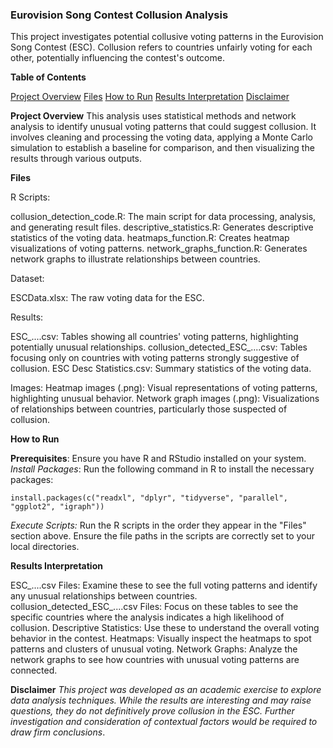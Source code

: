 ### Eurovision Song Contest Collusion Analysis

This project investigates potential collusive voting patterns in the Eurovision Song Contest (ESC). Collusion refers to countries unfairly voting for each other, potentially influencing the contest's outcome.

**Table of Contents**

[Project Overview](https://github.com/users/noelmifsud/projects/1/settings#project-overview)
[Files](https://github.com/users/noelmifsud/projects/1/settings#files)
[How to Run](https://github.com/users/noelmifsud/projects/1/settings#how-to-run)
[Results Interpretation](https://github.com/users/noelmifsud/projects/1/settings#results-interpretation)
[Disclaimer](https://github.com/users/noelmifsud/projects/1/settings#disclaimer)

**Project Overview**
This analysis uses statistical methods and network analysis to identify unusual voting patterns that could suggest collusion. It involves cleaning and processing the voting data, applying a Monte Carlo simulation to establish a baseline for comparison, and then visualizing the results through various outputs.

**Files**

R Scripts:

collusion_detection_code.R: The main script for data processing, analysis, and generating result files.
descriptive_statistics.R: Generates descriptive statistics of the voting data.
heatmaps_function.R: Creates heatmap visualizations of voting patterns.
network_graphs_function.R: Generates network graphs to illustrate relationships between countries.

Dataset:

ESCData.xlsx: The raw voting data for the ESC.

Results:

ESC_....csv: Tables showing all countries' voting patterns, highlighting potentially unusual relationships.
collusion_detected_ESC_....csv: Tables focusing only on countries with voting patterns strongly suggestive of collusion.
ESC Desc Statistics.csv: Summary statistics of the voting data.

Images:
Heatmap images (.png): Visual representations of voting patterns, highlighting unusual behavior.
Network graph images (.png): Visualizations of relationships between countries, particularly those suspected of collusion.

**How to Run**

**Prerequisites**: Ensure you have R and RStudio installed on your system.
_Install Packages_: Run the following command in R to install the necessary packages:

`install.packages(c("readxl", "dplyr", "tidyverse", "parallel", "ggplot2", "igraph"))`

_Execute Scripts:_ Run the R scripts in the order they appear in the "Files" section above. Ensure the file paths in the scripts are correctly set to your local directories.

**Results Interpretation**

ESC_....csv Files: Examine these to see the full voting patterns and identify any unusual relationships between countries.
collusion_detected_ESC_....csv Files: Focus on these tables to see the specific countries where the analysis indicates a high likelihood of collusion.
Descriptive Statistics: Use these to understand the overall voting behavior in the contest.
Heatmaps: Visually inspect the heatmaps to spot patterns and clusters of unusual voting.
Network Graphs: Analyze the network graphs to see how countries with unusual voting patterns are connected.

**Disclaimer**
_This project was developed as an academic exercise to explore data analysis techniques. While the results are interesting and may raise questions, they do not definitively prove collusion in the ESC. Further investigation and consideration of contextual factors would be required to draw firm conclusions_.
